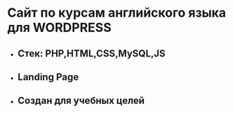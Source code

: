 # Сайт по курсам английского языка для WORDPRESS

* ## Стек: PHP,HTML,CSS,MySQL,JS
* ## Landing Page
* ## Создан для учебных целей